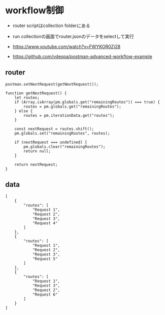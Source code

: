 # workflow制御

- router scriptはcollection folderにある
- run collectionの画面でrouter.jsonのデータをselectして実行

- https://www.youtube.com/watch?v=FWYKOR0Zj28
- https://github.com/vdespa/postman-advanced-workflow-example

## router

```
postman.setNextRequest(getNextRequest());

function getNextRequest() {
    let routes;
    if (Array.isArray(pm.globals.get("remainingRoutes")) === true) {
        routes = pm.globals.get("remainingRoutes");
    } else {
        routes = pm.iterationData.get("routes");
    }
    
    const nextRequest = routes.shift();
    pm.globals.set("remainingRoutes", routes);
    
    if (nextRequest === undefined) {
        pm.globals.clear("remainingRoutes");
        return null;
    }
    
    return nextRequest;
}
```

## data
```
[
    {
        "routes": [
            "Request 1",
            "Request 2",
            "Request 3",
            "Request 4"
        ]
    },
    {
        "routes": [
            "Request 1",
            "Request 2",
            "Request 3",
            "Request 5"
        ]
    },
    {
        "routes": [
            "Request 1",
            "Request 3",
            "Request 2",
            "Request 6"
        ]
    }
]
```
